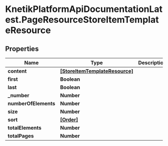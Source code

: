 # KnetikPlatformApiDocumentationLatest.PageResourceStoreItemTemplateResource

## Properties
Name | Type | Description | Notes
------------ | ------------- | ------------- | -------------
**content** | [**[StoreItemTemplateResource]**](StoreItemTemplateResource.md) |  | [optional] 
**first** | **Boolean** |  | [optional] 
**last** | **Boolean** |  | [optional] 
**_number** | **Number** |  | [optional] 
**numberOfElements** | **Number** |  | [optional] 
**size** | **Number** |  | [optional] 
**sort** | [**[Order]**](Order.md) |  | [optional] 
**totalElements** | **Number** |  | [optional] 
**totalPages** | **Number** |  | [optional] 


